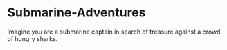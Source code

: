 # Submarine-Adventures
 Imagine you are a submarine captain in search of treasure against a crowd of hungry sharks.

